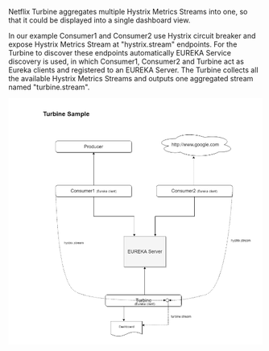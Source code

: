 Netflix Turbine aggregates multiple Hystrix Metrics Streams into one, so that it could be displayed into a single dashboard view. 

In our example Consumer1 and Consumer2 use Hystrix circuit breaker and expose Hystrix Metrics Stream at "hystrix.stream" endpoints. For the Turbine to discover these endpoints automatically EUREKA Service discovery is used, in which Consumer1, Consumer2 and Turbine act as Eureka clients and registered to an EUREKA Server. The Turbine collects all the available Hystrix Metrics Streams and outputs one aggregated stream named "turbine.stream".

![](turbine-sample.png)





